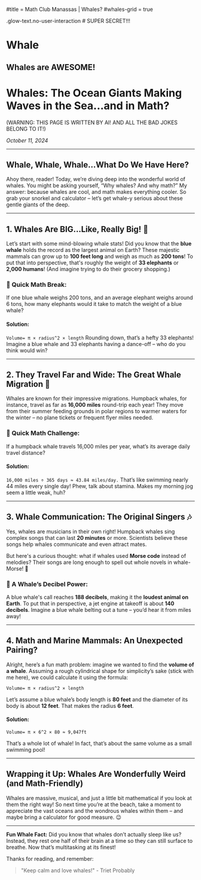 #title = Math Club Manassas | Whales?
#whales-grid = true

.glow-text.no-user-interaction # SUPER SECRET!!!








# Whale
## Whales are AWESOME!














# Whales: The Ocean Giants Making Waves in the Sea…and in Math?

(WARNING: THIS PAGE IS WRITTEN BY AI! AND ALL THE BAD JOKES BELONG TO IT!)

*October 11, 2024*

---

## Whale, Whale, Whale…What Do We Have Here?

Ahoy there, reader! Today, we’re diving deep into the wonderful world of whales. You might be asking yourself, “Why whales? And why math?” My answer: because whales are cool, and math makes everything cooler. So grab your snorkel and calculator – let’s get whale-y serious about these gentle giants of the deep.

---

## 1. Whales Are BIG…Like, Really Big! 🐋

Let’s start with some mind-blowing whale stats! Did you know that the **blue whale** holds the record as the largest animal on Earth? These majestic mammals can grow up to **100 feet long** and weigh as much as **200 tons**! To put that into perspective, that's roughly the weight of **33 elephants** or **2,000 humans**! (And imagine trying to do their grocery shopping.)

### 🧮 Quick Math Break:
If one blue whale weighs 200 tons, and an average elephant weighs around 6 tons, how many elephants would it take to match the weight of a blue whale?

#### Solution:
`Volume= π × radius^2 × length`
Rounding down, that’s a hefty 33 elephants! Imagine a blue whale and 33 elephants having a dance-off – who do you think would win?

---

## 2. They Travel Far and Wide: The Great Whale Migration 🌊

Whales are known for their impressive migrations. Humpback whales, for instance, travel as far as **16,000 miles** round-trip each year! They move from their summer feeding grounds in polar regions to warmer waters for the winter – no plane tickets or frequent flyer miles needed.

### 🧮 Quick Math Challenge:
If a humpback whale travels 16,000 miles per year, what’s its average daily travel distance?

#### Solution:
`16,000 miles ÷ 365 days ≈ 43.84 miles/day.`
That’s like swimming nearly 44 miles every single day! Phew, talk about stamina. Makes my morning jog seem a little weak, huh?

---

## 3. Whale Communication: The Original Singers 🎶

Yes, whales are musicians in their own right! Humpback whales sing complex songs that can last **20 minutes** or more. Scientists believe these songs help whales communicate and even attract mates.

But here's a curious thought: what if whales used **Morse code** instead of melodies? Their songs are long enough to spell out whole novels in whale-Morse! 🤔

### 🧮 A Whale’s Decibel Power:
A blue whale's call reaches **188 decibels**, making it the **loudest animal on Earth**. To put that in perspective, a jet engine at takeoff is about **140 decibels**. Imagine a blue whale belting out a tune – you’d hear it from miles away!

---

## 4. Math and Marine Mammals: An Unexpected Pairing?

Alright, here’s a fun math problem: imagine we wanted to find the **volume of a whale**. Assuming a rough cylindrical shape for simplicity’s sake (stick with me here), we could calculate it using the formula:

`Volume= π × radius^2 × length`

Let’s assume a blue whale’s body length is **80 feet** and the diameter of its body is about **12 feet**. That makes the radius **6 feet**.

#### Solution:
`Volume= π × 6^2 × 80 ≈ 9,047ft`

That’s a whole lot of whale! In fact, that’s about the same volume as a small swimming pool!

---

## Wrapping it Up: Whales Are Wonderfully Weird (and Math-Friendly)

Whales are massive, musical, and just a little bit mathematical if you look at them the right way! So next time you’re at the beach, take a moment to appreciate the vast oceans and the wondrous whales within them – and maybe bring a calculator for good measure. 😉

---

**Fun Whale Fact:** Did you know that whales don’t actually sleep like us? Instead, they rest one half of their brain at a time so they can still surface to breathe. Now that’s multitasking at its finest!

Thanks for reading, and remember: 
> "Keep calm and love whales!" - Triet Probably
